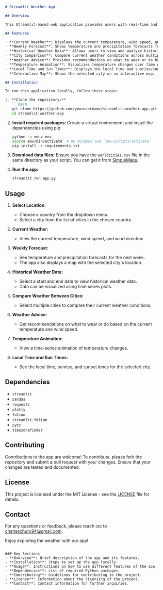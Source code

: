 ```markdown
# Streamlit Weather App

## Overview

This Streamlit-based web application provides users with real-time and forecasted weather data for over 40,000 cities around the globe. It also offers historical weather data, city comparisons, and visualizations to enhance the user experience. The app is designed to be interactive and user-friendly, with features for customizing forecasts, viewing historical data, and making weather comparisons.

## Features

- **Current Weather**: Displays the current temperature, wind speed, and wind direction.
- **Weekly Forecast**: Shows temperature and precipitation forecasts for the upcoming week.
- **Historical Weather Data**: Allows users to view and analyze historical weather data for a selected date range.
- **City Comparison**: Compare current weather conditions across multiple cities.
- **Weather Advice**: Provides recommendations on what to wear or do based on the current weather.
- **Temperature Animation**: Visualizes temperature changes over time with an animation.
- **Local Time and Sun Times**: Displays the local time and sunrise/sunset times for the selected city.
- **Interactive Map**: Shows the selected city on an interactive map.

## Installation

To run this application locally, follow these steps:

1. **Clone the repository:**
   ```bash
   git clone https://github.com/yourusername/streamlit-weather-app.git
   cd streamlit-weather-app
   ```

2. **Install required packages:**
   Create a virtual environment and install the dependencies using pip:
   ```bash
   python -m venv env
   source env/bin/activate  # On Windows use `env\Scripts\activate`
   pip install -r requirements.txt
   ```

3. **Download data files:**
   Ensure you have the `worldcities.csv` file in the same directory as your script. You can get it from [SimpleMaps](https://simplemaps.com/data/world-cities).

4. **Run the app:**
   ```bash
   streamlit run app.py
   ```

## Usage

1. **Select Location:**
   - Choose a country from the dropdown menu.
   - Select a city from the list of cities in the chosen country.

2. **Current Weather:**
   - View the current temperature, wind speed, and wind direction.

3. **Weekly Forecast:**
   - See temperature and precipitation forecasts for the next week.
   - The app also displays a map with the selected city's location.

4. **Historical Weather Data:**
   - Select a start and end date to view historical weather data.
   - Data can be visualized using time series plots.

5. **Compare Weather Between Cities:**
   - Select multiple cities to compare their current weather conditions.

6. **Weather Advice:**
   - Get recommendations on what to wear or do based on the current temperature and wind speed.

7. **Temperature Animation:**
   - View a time-series animation of temperature changes.

8. **Local Time and Sun Times:**
   - See the local time, sunrise, and sunset times for the selected city.

## Dependencies

- `streamlit`
- `pandas`
- `requests`
- `plotly`
- `folium`
- `streamlit-folium`
- `pytz`
- `timezonefinder`

## Contributing

Contributions to the app are welcome! To contribute, please fork the repository and submit a pull request with your changes. Ensure that your changes are tested and documented.

## License

This project is licensed under the MIT License - see the [LICENSE](LICENSE) file for details.

## Contact

For any questions or feedback, please reach out to charleschuru94@gmail.com.

Enjoy exploring the weather with our app!
```

### Key Sections
- **Overview**: Brief description of the app and its features.
- **Installation**: Steps to set up the app locally.
- **Usage**: Instructions on how to use different features of the app.
- **Dependencies**: List of required Python packages.
- **Contributing**: Guidelines for contributing to the project.
- **License**: Information about the licensing of the project.
- **Contact**: Contact information for further inquiries.